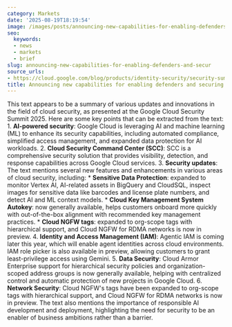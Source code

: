```yaml
---
category: Markets
date: '2025-08-19T18:19:54'
image: /images/posts/announcing-new-capabilities-for-enabling-defenders-and-secur.jpg
seo:
  keywords:
  - news
  - markets
  - brief
slug: announcing-new-capabilities-for-enabling-defenders-and-secur
source_urls:
- https://cloud.google.com/blog/products/identity-security/security-summit-2025-enabling-defenders-and-securing-ai-innovation/
title: Announcing new capabilities for enabling defenders and securing AI innovation
---
```


This text appears to be a summary of various updates and innovations in the field of cloud security, as presented at the Google Cloud Security Summit 2025. Here are some key points that can be extracted from the text:  1. **AI-powered security**: Google Cloud is leveraging AI and machine learning (ML) to enhance its security capabilities, including automated compliance, simplified access management, and expanded data protection for AI workloads. 2. **Cloud Security Command Center (SCC)**: SCC is a comprehensive security solution that provides visibility, detection, and response capabilities across Google Cloud services. 3. **Security updates**: The text mentions several new features and enhancements in various areas of cloud security, including: 	* **Sensitive Data Protection**: expanded to monitor Vertex AI, AI-related assets in BigQuery and CloudSQL, inspect images for sensitive data like barcodes and license plate numbers, and detect AI and ML context models. 	* **Cloud Key Management System Autokey**: now generally available, helps customers onboard more quickly with out-of-the-box alignment with recommended key management practices. 	* **Cloud NGFW tags**: expanded to org-scope tags with hierarchical support, and Cloud NGFW for RDMA networks is now in preview. 4. **Identity and Access Management (IAM)**: Agentic IAM is coming later this year, which will enable agent identities across cloud environments. IAM role picker is also available in preview, allowing customers to grant least-privilege access using Gemini. 5. **Data Security**: Cloud Armor Enterprise support for hierarchical security policies and organization-scoped address groups is now generally available, helping with centralized control and automatic protection of new projects in Google Cloud. 6. **Network Security**: Cloud NGFW's tags have been expanded to org-scope tags with hierarchical support, and Cloud NGFW for RDMA networks is now in preview.  The text also mentions the importance of responsible AI development and deployment, highlighting the need for security to be an enabler of business ambitions rather than a barrier.